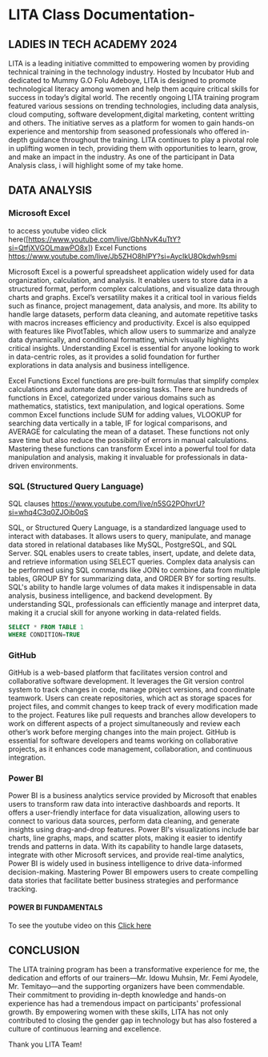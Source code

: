 # LITA Class Documentation-
## LADIES IN TECH ACADEMY 2024

LITA is a leading initiative committed to empowering women by providing technical training in the technology industry. Hosted by Incubator Hub and dedicated to Mummy G.O Folu Adeboye, LITA is designed to promote technological literacy among women and help them acquire critical skills for success in today’s digital world. The recently ongoing LITA training program featured various sessions on trending technologies, including data analysis, cloud computing, software development,digital marketing, content writting and others. The initiative serves as a platform for women to gain hands-on experience and mentorship from seasoned professionals who offered in-depth guidance throughout the training. LITA continues to play a pivotal role in uplifting women in tech, providing them with opportunities to learn, grow, and make an impact in the industry.
As one of the participant in Data Analysis class, i will highlight some of my take home.

## DATA ANALYSIS

### Microsoft Excel 
 to access youtube video click here([https://www.youtube.com/live/GbhNvK4uTtY?si=QtfjXVGOLmawPO8x])
 Excel Functions https://www.youtube.com/live/Jb5ZHO8hIPY?si=AycIkU8Okdwh9smi

Microsoft Excel is a powerful spreadsheet application widely used for data organization, calculation, and analysis. It enables users to store data in a structured format, perform complex calculations, and visualize data through charts and graphs. Excel’s versatility makes it a critical tool in various fields such as finance, project management, data analysis, and more. Its ability to handle large datasets, perform data cleaning, and automate repetitive tasks with macros increases efficiency and productivity. Excel is also equipped with features like PivotTables, which allow users to summarize and analyze data dynamically, and conditional formatting, which visually highlights critical insights. Understanding Excel is essential for anyone looking to work in data-centric roles, as it provides a solid foundation for further explorations in data analysis and business intelligence.

Excel Functions Excel functions are pre-built formulas that simplify complex calculations and automate data processing tasks. There are hundreds of functions in Excel, categorized under various domains such as mathematics, statistics, text manipulation, and logical operations. Some common Excel functions include SUM for adding values, VLOOKUP for searching data vertically in a table, IF for logical comparisons, and AVERAGE for calculating the mean of a dataset. These functions not only save time but also reduce the possibility of errors in manual calculations. Mastering these functions can transform Excel into a powerful tool for data manipulation and analysis, making it invaluable for professionals in data-driven environments.

### SQL (Structured Query Language)

SQL clauses https://www.youtube.com/live/n5SG2POhvrU?si=whq4C3q0ZJOib0qS

SQL, or Structured Query Language, is a standardized language used to interact with databases. It allows users to query, manipulate, and manage data stored in relational databases like MySQL, PostgreSQL, and SQL Server. SQL enables users to create tables, insert, update, and delete data, and retrieve information using SELECT queries. Complex data analysis can be performed using SQL commands like JOIN to combine data from multiple tables, GROUP BY for summarizing data, and ORDER BY for sorting results. SQL's ability to handle large volumes of data makes it indispensable in data analysis, business intelligence, and backend development. By understanding SQL, professionals can efficiently manage and interpret data, making it a crucial skill for anyone working in data-related fields.

```SQL
SELECT * FROM TABLE 1
WHERE CONDITION=TRUE
```




### GitHub

GitHub is a web-based platform that facilitates version control and collaborative software development. It leverages the Git version control system to track changes in code, manage project versions, and coordinate teamwork. Users can create repositories, which act as storage spaces for project files, and commit changes to keep track of every modification made to the project. Features like pull requests and branches allow developers to work on different aspects of a project simultaneously and review each other’s work before merging changes into the main project. GitHub is essential for software developers and teams working on collaborative projects, as it enhances code management, collaboration, and continuous integration.

### Power BI

Power BI is a business analytics service provided by Microsoft that enables users to transform raw data into interactive dashboards and reports. It offers a user-friendly interface for data visualization, allowing users to connect to various data sources, perform data cleaning, and generate insights using drag-and-drop features. Power BI's visualizations include bar charts, line graphs, maps, and scatter plots, making it easier to identify trends and patterns in data. With its capability to handle large datasets, integrate with other Microsoft services, and provide real-time analytics, Power BI is widely used in business intelligence to drive data-informed decision-making. Mastering Power BI empowers users to create compelling data stories that facilitate better business strategies and performance tracking.

#### POWER BI FUNDAMENTALS
To see the youtube video on this [Click here](https://www.youtube.com/live/QFJ09s-NSR0?si=SAvPbrTdIRsmP5eu)

## CONCLUSION

The LITA training program has been a transformative experience for me, the dedication and efforts of our trainers—Mr. Idowu Muhsin, Mr. Femi Ayodele, Mr. Temitayo—and the supporting organizers have been commendable. Their commitment to providing in-depth knowledge and hands-on experience has had a tremendous impact on participants' professional growth. By empowering women with these skills, LITA has not only contributed to closing the gender gap in technology but has also fostered a culture of continuous learning and excellence. 

Thank you LITA Team!


